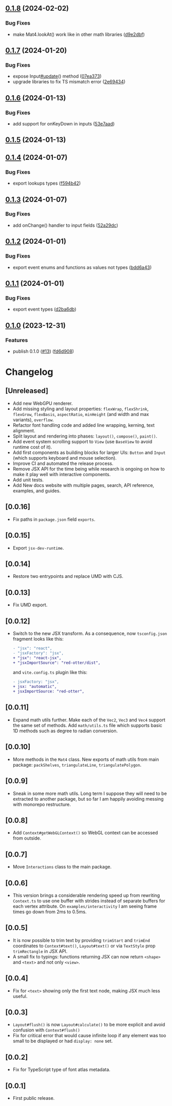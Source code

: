 

## [0.1.8](https://github.com/tchayen/red-otter/compare/v0.1.7...v0.1.8) (2024-02-02)


### Bug Fixes

* make Mat4.lookAt() work like in other math libraries ([d9e2dbf](https://github.com/tchayen/red-otter/commit/d9e2dbf3d0c48a5dccba310e5e0a351fd19d79e0))

## [0.1.7](https://github.com/tchayen/red-otter/compare/v0.1.6...v0.1.7) (2024-01-20)


### Bug Fixes

* expose Input[#update](https://github.com/tchayen/red-otter/issues/update)() method ([07ea373](https://github.com/tchayen/red-otter/commit/07ea3739a54e9bb3d2a963c07b9d1aaaedd537a3))
* upgrade libraries to fix TS mismatch error ([2e69434](https://github.com/tchayen/red-otter/commit/2e69434e275e843c6fe7cdf8c6f3d48ae2cae387))

## [0.1.6](https://github.com/tchayen/red-otter/compare/v0.1.5...v0.1.6) (2024-01-13)


### Bug Fixes

* add support for onKeyDown in inputs ([53e7aad](https://github.com/tchayen/red-otter/commit/53e7aad61555462326630ac34f92fec7980236a4))

## [0.1.5](https://github.com/tchayen/red-otter/compare/v0.1.4...v0.1.5) (2024-01-13)

## [0.1.4](https://github.com/tchayen/red-otter/compare/v0.1.3...v0.1.4) (2024-01-07)


### Bug Fixes

* export lookups types ([f594b42](https://github.com/tchayen/red-otter/commit/f594b4282962da5df2680a306ddb5837fac4acac))

## [0.1.3](https://github.com/tchayen/red-otter/compare/v0.1.2...v0.1.3) (2024-01-07)


### Bug Fixes

* add onChange() handler to input fields ([52a29dc](https://github.com/tchayen/red-otter/commit/52a29dc20266224936c30c4524160196544bcd83))

## [0.1.2](https://github.com/tchayen/red-otter/compare/v0.1.1...v0.1.2) (2024-01-01)


### Bug Fixes

* export event enums and functions as values not types ([bdd6a43](https://github.com/tchayen/red-otter/commit/bdd6a43e554951ba3b608848e3110da734ed97d7))

## [0.1.1](https://github.com/tchayen/red-otter/compare/v0.1.0...v0.1.1) (2024-01-01)


### Bug Fixes

* export event types ([d2ba6db](https://github.com/tchayen/red-otter/commit/d2ba6db5fb8b10ec11e030d2b632b1e9cf403796))

## [0.1.0](https://github.com/tchayen/red-otter/compare/v0.0.16...v0.1.0) (2023-12-31)


### Features

* publish 0.1.0 ([#13](https://github.com/tchayen/red-otter/issues/13)) ([fd6d908](https://github.com/tchayen/red-otter/commit/fd6d9087f724dc223d039599c3c01b1397f49484))

# Changelog

## [Unreleased]

- Add new WebGPU renderer.
- Add missing styling and layout properties: `flexWrap`, `flexShrink`, `flexGrow`, `flexBasis`, `aspectRatio`, `minHeight` (and width and max variants), `overflow`.
- Refactor font handling code and added line wrapping, kerning, text alignment.
- Split layout and rendering into phases: `layout()`, `compose()`, `paint()`.
- Add event system scrolling support to `View` (use `BaseView` to avoid runtime cost of it).
- Add first components as building blocks for larger UIs: `Button` and `Input` (which supports keyboard and mouse selection).
- Improve CI and automated the release process.
- Remove JSX API for the time being while research is ongoing on how to make it play well with interactive components.
- Add unit tests.
- Add New docs website with multiple pages, search, API reference, examples, and guides.

## [0.0.16]

- Fix paths in `package.json` field `exports`.

## [0.0.15]

- Export `jsx-dev-runtime`.

## [0.0.14]

- Restore two entrypoints and replace UMD with CJS.

## [0.0.13]

- Fix UMD export.

## [0.0.12]

- Switch to the new JSX transform. As a consequence, now `tsconfig.json` fragment looks like this:
  ```diff
  - "jsx": "react",
  - "jsxFactory": "jsx",
  + "jsx": "react-jsx",
  + "jsxImportSource": "red-otter/dist",
  ```
  and `vite.config.ts` plugin like this:
  ```diff
  - jsxFactory: "jsx",
  + jsx: "automatic",
  + jsxImportSource: "red-otter",
  ```

## [0.0.11]

- Expand math utils further. Make each of the `Vec2`, `Vec3` and `Vec4` support the same set of methods. Add `math/utils.ts` file which supports basic 1D methods such as degree to radian conversion.

## [0.0.10]

- More methods in the `Mat4` class. New exports of math utils from main package: `packShelves`, `triangulateLine`, `triangulatePolygon`.

## [0.0.9]

- Sneak in some more math utils. Long term I suppose they will need to be extracted to another package, but so far I am happily avoiding messing with monorepo restructure.

## [0.0.8]

- Add `Context#getWebGLContext()` so WebGL context can be accessed from outside.

## [0.0.7]

- Move `Interactions` class to the main package.

## [0.0.6]

- This version brings a considerable rendering speed up from rewriting `Context.ts` to use one buffer with strides instead of separate buffers for each vertex attribute. On `examples/interactivity` I am seeing frame times go down from 2ms to 0.5ms.

## [0.0.5]

- It is now possible to trim text by providing `trimStart` and `trimEnd` coordinates to `Context#text()`, `Layout#text()` or via `TextStyle` prop `trimRectangle` in JSX API.
- A small fix to typings: functions returning JSX can now return `<shape>` and `<text>` and not only `<view>`.

## [0.0.4]

- Fix for `<text>` showing only the first text node, making JSX much less useful.

## [0.0.3]

- `Layout#flush()` is now `Layout#calculate()` to be more explicit and avoid confusion with `Context#flush()`
- Fix for critical error that would cause infinite loop if any element was too small to be displayed or had `display: none` set.

## [0.0.2]

- Fix for TypeScript type of font atlas metadata.

## [0.0.1]

- First public release.
